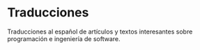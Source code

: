 # Traducciones
Traducciones al español de artículos y textos interesantes sobre programación e ingeniería de software.
